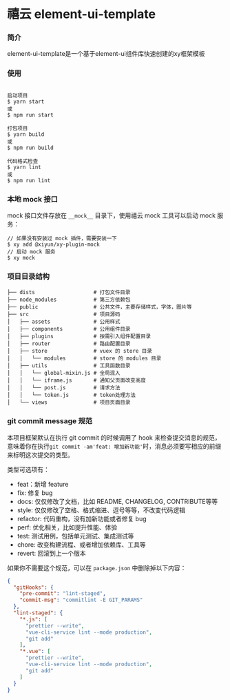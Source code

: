 
# 禧云 element-ui-template

### 简介

element-ui-template是一个基于element-ui组件库快速创建的xy框架模板

### 使用

```shell

启动项目
$ yarn start
或
$ npm run start

打包项目
$ yarn build
或
$ npm run build

代码格式检查
$ yarn lint
或
$ npm run lint

```

### 本地 mock 接口
mock 接口文件存放在 `__mock__` 目录下，使用禧云 mock 工具可以启动 mock 服务：
```
// 如果没有安装过 mock 插件，需要安装一下
$ xy add @xiyun/xy-plugin-mock
// 启动 mock 服务
$ xy mock
```

### 项目目录结构

```
├── dists                   # 打包文件目录
├── node_modules            # 第三方依赖包
├── public                  # 公共文件，主要存储样式，字体，图片等
├── src                     # 项目源码
│   ├── assets              # 公用样式
│   ├── components          # 公用组件目录
│   ├── plugins             # 按需引入组件配置目录
│   ├── router              # 路由配置目录
│   ├── store               # vuex 的 store 目录
│   │   └── modules         # store 的 modules 目录
│   ├── utils               # 工具函数目录
│   │   └── global-mixin.js # 全局混入
│   │   └── iframe.js       # 通知父页面改变高度
│   │   └── post.js         # 请求方法
│   │   └── token.js        # token处理方法
│   └── views               # 项目页面目录
```


### git commit message 规范

本项目框架默认在执行 git commit 的时候调用了 hook 来检查提交消息的规范，
意味着你在执行`git commit -am'feat: 增加新功能'`时，消息必须要写相应的前缀来标明这次提交的类型。

类型可选项有：
- feat：新增 feature
- fix: 修复 bug
- docs: 仅仅修改了文档，比如 README, CHANGELOG, CONTRIBUTE等等
- style: 仅仅修改了空格、格式缩进、逗号等等，不改变代码逻辑
- refactor: 代码重构，没有加新功能或者修复 bug
- perf: 优化相关，比如提升性能、体验
- test: 测试用例，包括单元测试、集成测试等
- chore: 改变构建流程、或者增加依赖库、工具等
- revert: 回滚到上一个版本

如果你不需要这个规范，可以在 `package.json` 中删除掉以下内容：
```json
{
  "gitHooks": {
    "pre-commit": "lint-staged",
    "commit-msg": "commitlint -E GIT_PARAMS"
  },
  "lint-staged": {
    "*.js": [
      "prettier --write",
      "vue-cli-service lint --mode production",
      "git add"
    ],
    "*.vue": [
      "prettier --write",
      "vue-cli-service lint --mode production",
      "git add"
    ]
  }
}
```
